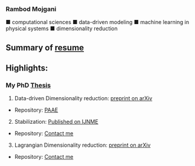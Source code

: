 ### Rambod Mojgani
■ computational sciences ■ data-driven modeling ■ machine learning in physical systems ■ dimensionality reduction

## Summary of [resume](https://www.rmojgani.com)
## Highlights:
### My PhD [Thesis](http://hdl.handle.net/2142/108494)

1. Data-driven Dimensionality reduction: [preprint on arXiv](https://arxiv.org/abs/2006.15655)

  - Repository: [PAAE](https://github.com/rmojgani/PhysicsAwareAE)

2. Stabilization: [Published on IJNME](https://onlinelibrary.wiley.com/doi/abs/10.1002/nme.6489)

  - Repository: [Contact me](mojgani2@illinois.edu)
  
3. Lagrangian Dimensionality reduction: [preprint on arXiv](https://arxiv.org/abs/1701.04343)

  - Repository: [Contact me](mojgani2@illinois.edu)


<!--
**rmojgani/rmojgani** is a ✨ _special_ ✨ repository because its `README.md` (this file) appears on your GitHub profile.

Here are some ideas to get you started:

- 🔭 I’m currently working on ...
- 🌱 I’m currently learning ...
- 👯 I’m looking to collaborate on ...
- 🤔 I’m looking for help with ...
- 💬 Ask me about ...
- 📫 How to reach me: ...
- 😄 Pronouns: ...
- ⚡ Fun fact: ...
-->
